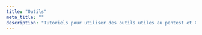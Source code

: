 ```yaml
---
title: "Outils"
meta_title: ""
description: "Tutoriels pour utiliser des outils utiles au pentest et CTF"
---
```

